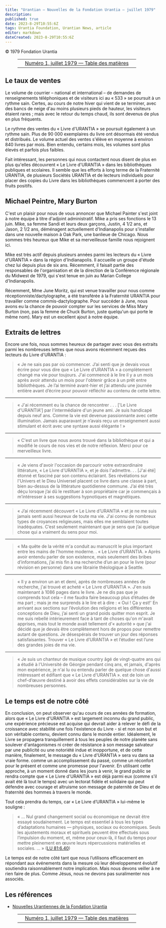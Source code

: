 ```yaml
---
title: "Urantian — Nouvelles de la Fondation Urantia — juillet 1979"
description: 
published: true
date: 2023-8-29T10:55:6Z
tags: Urantia Foundation, Urantian News, article
editor: markdown
dateCreated: 2023-8-29T10:55:6Z
---
```


<p class="v-card v-sheet theme--light grey lighten-3 px-2">© 1979 Fondation Urantia</p>
<figure class="table chapter-navigator">
  <table>
    <tbody>
      <tr>
        <td>
        </td>
        <td>
        <a href="/fr/index/articles_uf_urantian#numéro-1-juillet-1979">
          <span class="mdi mdi-book-open-variant"></span><span class="pl-2">Numéro 1, juillet 1979 — Table des matières</span>
        </a>
        </td>
        <td>
        </td>
      </tr>
    </tbody>
  </table>
</figure>




## Le taux de ventes

Le volume de courrier – national et international – de demandes de renseignements téléphoniques et de visiteurs ici au « 533 » se poursuit à un rythme sain. Certes, au cours de notre hiver qui vient de se terminer, avec des bancs de neige d'au moins plusieurs pieds de hauteur, les visiteurs étaient rares ; mais avec le retour du temps chaud, ils sont devenus de plus en plus fréquents.

Le rythme des ventes du « Livre d'URANTIA » se poursuit également à un rythme sain. Plus de 90 000 exemplaires du livre ont désormais été vendus et distribués. Le volume actuel des ventes s'élève en moyenne à environ 840 livres par mois. Bien entendu, certains mois, les volumes sont plus élevés et parfois plus faibles.

Fait intéressant, les personnes qui nous contactent nous disent de plus en plus qu'elles découvrent « Le Livre d'URANTIA » dans les bibliothèques publiques et scolaires. Il semble que les efforts à long terme de la Fraternité URANTIA, de plusieurs Sociétés URANTIA et de lecteurs individuels pour placer des copies du Livre dans les bibliothèques commencent à porter des fruits positifs.

## Michael Peintre, Mary Burton

C'est un plaisir pour nous de vous annoncer que Michael Painter s'est joint à notre équipe à titre d'adjoint administratif. Mike a pris ses fonctions le 13 juin.  Mike, sa femme Sandi et leurs deux garçons, Justin, 4 1/2 ans, et Jason, 2 1/2 ans, déménagent actuellement d'Indianapolis pour s'installer dans une nouvelle maison à Oak Park, une banlieue de Chicago. Nous sommes très heureux que Mike et sa merveilleuse famille nous rejoignent ici.

Mike est très actif depuis plusieurs années parmi les lecteurs du « Livre d'URANTIA » dans la région d'Indianapolis. Il accueille un groupe d'étude chez lui depuis plus de six ans. Récemment, il faisait partie des responsables de l'organisation et de la direction de la Conférence régionale du Midwest de 1979, qui s'est tenue en juin au Marian College d'Indianapolis.

Récemment, Mme June Moritz, qui est venue travailler pour nous comme réceptionniste/dactylographe, a été transférée à la Fraternité URANTIA pour travailler comme commis-dactylographe. Pour succéder à June, nous avons eu la chance de pouvoir compter sur les services de Miss Mary Burton (non, pas la femme de Chuck Burton, juste quelqu'un qui porte le même nom). Mary est un excellent ajout à notre équipe.

## Extraits de lettres

Encore une fois, nous sommes heureux de partager avec vous des extraits parmi les nombreuses lettres que nous avons récemment reçues des lecteurs du Livre d'URANTIA :

> « Je ne sais pas par où commencer. J’ai senti que je devais vous écrire pour vous dire que « Le Livre d’URANTIA » a complètement changé ma vie pour toujours. J'ai commencé à le lire il y a un mois après avoir attendu un mois pour l'obtenir grâce à un prêt entre bibliothèques. Je l’ai terminé avant-hier et j’ai attendu une journée entière avant d’écrire pour pouvoir réfléchir au contenu de cette lettre.

---

> « J'ai récemment eu la chance de rencontrer . . . \['Le Livre d'URANTIA'\] par l'intermédiaire d'un jeune ami. Je suis handicapé depuis neuf ans. Comme la vie est devenue passionnante avec cette illumination. Jamais auparavant je n’avais reçu un enseignement aussi stimulant et écrit avec une syntaxe aussi élégante ! »

---

> « C'est un livre que nous avons trouvé dans la bibliothèque et qui a modifié le cours de nos vies et de notre réflexion. Merci pour ce merveilleux livre.

---

> « Je viens d'avoir l'occasion de parcourir votre extraordinaire littérature, « Le Livre d'URANTIA », et je dois l'admettre. . . \[J'ai été\] étonné et fasciné par son contenu éclairant. Ses révélations sur l'Univers et le Dieu Universel placent ce livre dans une classe à part, bien au-dessus de la littérature quotidienne commune. J’ai été très déçu lorsque j’ai dû le restituer à son propriétaire car je commençais à m’intéresser à ses suggestions hypnotiques et magnétiques.

---

> « J’ai récemment découvert « Le Livre d’URANTIA » et je ne me suis jamais senti aussi heureux de toute ma vie. J'ai connu de nombreux types de croyances religieuses, mais elles me semblaient toutes inadéquates. C’est seulement maintenant que je sens que j’ai quelque chose qui a vraiment du sens pour moi.

---

> « Ma quête de la vérité m'a conduit au manuscrit le plus important entre les mains de l'homme moderne. . « Le Livre d’URANTIA. » Après avoir entendu parler de son existence, mais seulement des bribes d’informations, j’ai mis fin à ma recherche d’un an pour le livre (pour révision en personne) dans une librairie théologique à Seattle.

---

> « Il y a environ un an et demi, après de nombreuses années de recherche, j'ai trouvé et acheté « Le Livre d'URANTIA ». J'en suis maintenant à 1086 pages dans le livre. Je ne dis pas que je comprends tout cela – il me faudra faire beaucoup plus d’études de ma part ; mais je me surprends à le lire et à dire : « Oui ! Ça y est!' En arrivant aux sections sur l’évolution des religions et les différentes conceptions de Dieu, j’ai senti un grand poids quitter mon esprit. Je me suis rebellé intérieurement face à tant de choses qu'on m'avait apprises, mais tout le monde avait tellement d'« autorité » que j'ai décidé que je devais être complètement hors de propos pour remettre autant de questions. Je désespérais de trouver un jour des réponses satisfaisantes. Trouver « Le Livre d’URANTIA » et l’étudier est l’une des grandes joies de ma vie.

---

> « Je suis un chanteur de musique country âgé de vingt-quatre ans qui a étudié à l'Université de Géorgie pendant cinq ans, et jamais, d'après mon expérience, je n'ai lu ou entendu parler de quelque chose d'aussi intéressant et édifiant que « Le Livre d'URANTIA ». est de loin un chef-d’œuvre destiné à avoir des effets considérables sur la vie de nombreuses personnes.

## Le temps est de notre côté

En conclusion, on peut observer qu'au cours de ces années de formation, alors que « Le Livre d'URANTIA » est largement inconnu du grand public, une expérience précieuse est acquise qui devrait aider à relever le défi de la croissance avec stabilité une fois l'existence du Livre - si et non son but et son véritable contenu, devient connu dans le monde entier. Idéalement, le Livre se propagera tranquillement à tous les peuples de notre planète sans soulever d'antagonismes ni créer de résistance à son message salvateur par une publicité ou une notoriété indue et inopportune, et de cette manière, finalement, le message du « Livre d'URANTIA » sera vu dans sa vraie forme. comme un accomplissement du passé, comme un réconfort pour le présent et comme une promesse pour l'avenir. En utilisant cette approche, à un moment donné dans les jours à venir, le grand public se rendra compte que « Le Livre d'URANTIA » est déjà parmi eux (comme s'il avait été là tout le temps) avec un lectorat fidèle et solidaire qui peut défendre avec courage et altruisme son message de paternité de Dieu et de fraternité des hommes à travers le monde.

Tout cela prendra du temps, car « Le Livre d’URANTIA » lui-même le souligne :

> « ... Nul grand changement social ou économique ne devrait être essayé soudainement. Le temps est essentiel à tous les types d’adaptations humaines — physiques, sociaux ou économiques. Seuls les ajustements moraux et spirituels peuvent être effectués sous l’impulsion du moment, et, même pour ceux-là, il faut du temps pour mettre pleinement en œuvre leurs répercussions matérielles et sociales. ... » ([LU 81:6.40](/fr/The_Urantia_Book/81#p6_40))

Le temps est de notre côté tant que nous l’utilisons efficacement en répondant aux événements dans la mesure où leur développement évolutif soutiendra raisonnablement notre implication. Mais nous devons veiller à ne rien faire de plus. Comme Jésus, nous ne devons pas suralimenter nos associés.

## Les références

- [Nouvelles Urantiennes de la Fondation Urantia](https://www.urantia.org/news/1979-07)



<figure class="table chapter-navigator">
  <table>
    <tbody>
      <tr>
        <td>
        </td>
        <td>
        <a href="/fr/index/articles_uf_urantian#numéro-1-juillet-1979">
          <span class="mdi mdi-book-open-variant"></span><span class="pl-2">Numéro 1, juillet 1979 — Table des matières</span>
        </a>
        </td>
        <td>
        </td>
      </tr>
    </tbody>
  </table>
</figure>
